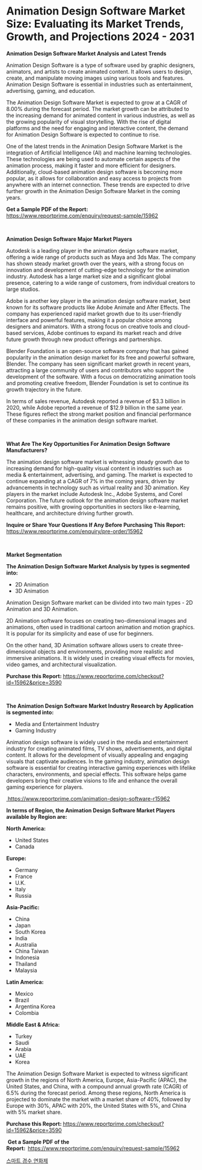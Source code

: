 <p><h1>Animation Design Software Market Size: Evaluating its Market Trends, Growth, and Projections 2024 - 2031</h1></p><p><strong>Animation Design Software Market Analysis and Latest Trends</strong></p>
<p><p>Animation Design Software is a type of software used by graphic designers, animators, and artists to create animated content. It allows users to design, create, and manipulate moving images using various tools and features. Animation Design Software is essential in industries such as entertainment, advertising, gaming, and education.</p><p>The Animation Design Software Market is expected to grow at a CAGR of 8.00% during the forecast period. The market growth can be attributed to the increasing demand for animated content in various industries, as well as the growing popularity of visual storytelling. With the rise of digital platforms and the need for engaging and interactive content, the demand for Animation Design Software is expected to continue to rise.</p><p>One of the latest trends in the Animation Design Software Market is the integration of Artificial Intelligence (AI) and machine learning technologies. These technologies are being used to automate certain aspects of the animation process, making it faster and more efficient for designers. Additionally, cloud-based animation design software is becoming more popular, as it allows for collaboration and easy access to projects from anywhere with an internet connection. These trends are expected to drive further growth in the Animation Design Software Market in the coming years.</p></p>
<p><strong>Get a Sample PDF of the Report:&nbsp;</strong> <a href="https://www.reportprime.com/enquiry/request-sample/15962">https://www.reportprime.com/enquiry/request-sample/15962</a></p>
<p>&nbsp;</p>
<p><strong>Animation Design Software Major Market Players</strong></p>
<p><p>Autodesk is a leading player in the animation design software market, offering a wide range of products such as Maya and 3ds Max. The company has shown steady market growth over the years, with a strong focus on innovation and development of cutting-edge technology for the animation industry. Autodesk has a large market size and a significant global presence, catering to a wide range of customers, from individual creators to large studios.</p><p>Adobe is another key player in the animation design software market, best known for its software products like Adobe Animate and After Effects. The company has experienced rapid market growth due to its user-friendly interface and powerful features, making it a popular choice among designers and animators. With a strong focus on creative tools and cloud-based services, Adobe continues to expand its market reach and drive future growth through new product offerings and partnerships.</p><p>Blender Foundation is an open-source software company that has gained popularity in the animation design market for its free and powerful software, Blender. The company has seen significant market growth in recent years, attracting a large community of users and contributors who support the development of the software. With a focus on democratizing animation tools and promoting creative freedom, Blender Foundation is set to continue its growth trajectory in the future.</p><p>In terms of sales revenue, Autodesk reported a revenue of $3.3 billion in 2020, while Adobe reported a revenue of $12.9 billion in the same year. These figures reflect the strong market position and financial performance of these companies in the animation design software market.</p></p>
<p>&nbsp;</p>
<p><strong>What Are The Key Opportunities For Animation Design Software Manufacturers?</strong></p>
<p><p>The animation design software market is witnessing steady growth due to increasing demand for high-quality visual content in industries such as media & entertainment, advertising, and gaming. The market is expected to continue expanding at a CAGR of 7% in the coming years, driven by advancements in technology such as virtual reality and 3D animation. Key players in the market include Autodesk Inc., Adobe Systems, and Corel Corporation. The future outlook for the animation design software market remains positive, with growing opportunities in sectors like e-learning, healthcare, and architecture driving further growth.</p></p>
<p><strong>Inquire or Share Your Questions If Any Before Purchasing This Report:</strong> <a href="https://www.reportprime.com/enquiry/pre-order/15962">https://www.reportprime.com/enquiry/pre-order/15962</a></p>
<p>&nbsp;</p>
<p><strong>Market Segmentation</strong></p>
<p><strong>The Animation Design Software Market Analysis by types is segmented into:</strong></p>
<p><ul><li>2D Animation</li><li>3D Animation</li></ul></p>
<p><p>Animation Design Software market can be divided into two main types - 2D Animation and 3D Animation. </p><p>2D Animation software focuses on creating two-dimensional images and animations, often used in traditional cartoon animation and motion graphics. It is popular for its simplicity and ease of use for beginners.</p><p>On the other hand, 3D Animation software allows users to create three-dimensional objects and environments, providing more realistic and immersive animations. It is widely used in creating visual effects for movies, video games, and architectural visualization.</p></p>
<p><strong>Purchase this Report:&nbsp;</strong><a href="https://www.reportprime.com/checkout?id=15962&price=3590">https://www.reportprime.com/checkout?id=15962&price=3590</a></p>
<p>&nbsp;</p>
<p><strong>The Animation Design Software Market Industry Research by Application is segmented into:</strong></p>
<p><ul><li>Media and Entertainment Industry</li><li>Gaming Industry</li></ul></p>
<p><p>Animation design software is widely used in the media and entertainment industry for creating animated films, TV shows, advertisements, and digital content. It allows for the development of visually appealing and engaging visuals that captivate audiences. In the gaming industry, animation design software is essential for creating interactive gaming experiences with lifelike characters, environments, and special effects. This software helps game developers bring their creative visions to life and enhance the overall gaming experience for players.</p></p>
<p><a href="https://www.reportprime.com/animation-design-software-r15962">&nbsp;https://www.reportprime.com/animation-design-software-r15962</a></p>
<p><strong>In terms of Region, the Animation Design Software Market Players available by Region are:</strong></p>
<p>
    <p> <strong> North America: </strong>
        <ul>
            <li>United States</li>
            <li>Canada</li>
        </ul>
        </p> 
    <p> <strong> Europe: </strong>
        <ul>
            <li>Germany</li>
            <li>France</li>
            <li>U.K.</li>
            <li>Italy</li>
            <li>Russia</li>
        </ul>
        </p> 
    <p> <strong> Asia-Pacific: </strong>
        <ul>
            <li>China</li>
            <li>Japan</li>
            <li>South Korea</li>
            <li>India</li>
            <li>Australia</li>
            <li>China Taiwan</li>
            <li>Indonesia</li>
            <li>Thailand</li>
            <li>Malaysia</li>
        </ul>
        </p> 
    <p> <strong> Latin America: </strong>
        <ul>
            <li>Mexico</li>
            <li>Brazil</li>
            <li>Argentina Korea</li>
            <li>Colombia</li>
        </ul>
        </p> 
    <p> <strong> Middle East & Africa: </strong>
        <ul>
            <li>Turkey</li>
            <li>Saudi</li>
            <li>Arabia</li>
            <li>UAE</li>
            <li>Korea</li>
        </ul>
    </p>
    </p>
<p><p>The Animation Design Software Market is expected to witness significant growth in the regions of North America, Europe, Asia-Pacific (APAC), the United States, and China, with a compound annual growth rate (CAGR) of 6.5% during the forecast period. Among these regions, North America is projected to dominate the market with a market share of 40%, followed by Europe with 30%, APAC with 20%, the United States with 5%, and China with 5% market share.</p></p>
<p><strong>Purchase this Report: </strong><a href="https://www.reportprime.com/checkout?id=15962&price=3590">https://www.reportprime.com/checkout?id=15962&price=3590</a></p>
<p>&nbsp;<strong>Get a Sample PDF of the Report:&nbsp;&nbsp;</strong><a href="https://www.reportprime.com/enquiry/request-sample/15962">https://www.reportprime.com/enquiry/request-sample/15962</a></p>
<p><strong></strong></p>
<p><p><a href="https://github.com/jntpkh496620/Market-Research-Report-List-1/blob/main/944536123826.md">스마트 경수 연화제</a></p></p>
